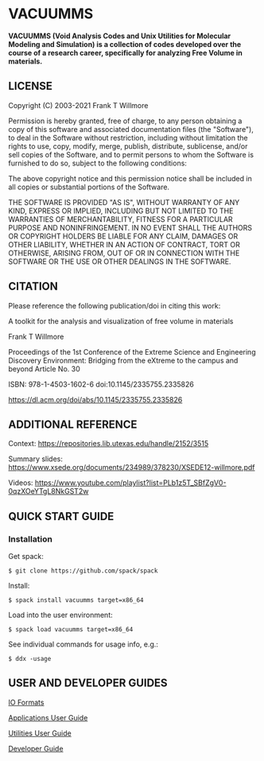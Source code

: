 # VACUUMMS

**VACUUMMS (Void Analysis Codes and Unix Utilities for Molecular Modeling and Simulation) is a collection of codes developed over the course of a research career, specifically for analyzing Free Volume in materials.**

## LICENSE

  Copyright (C) 2003-2021 Frank T Willmore

  Permission is hereby granted, free of charge, to any person obtaining a 
  copy of this software and associated documentation files (the "Software"), 
  to deal in the Software without restriction, including without limitation 
  the rights to use, copy, modify, merge, publish, distribute, sublicense, 
  and/or sell copies of the Software, and to permit persons to whom the 
  Software is furnished to do so, subject to the following conditions:

  The above copyright notice and this permission notice shall be included 
  in all copies or substantial portions of the Software.

  THE SOFTWARE IS PROVIDED "AS IS", WITHOUT WARRANTY OF ANY KIND, EXPRESS 
  OR IMPLIED, INCLUDING BUT NOT LIMITED TO THE WARRANTIES OF MERCHANTABILITY, 
  FITNESS FOR A PARTICULAR PURPOSE AND NONINFRINGEMENT. IN NO EVENT SHALL 
  THE AUTHORS OR COPYRIGHT HOLDERS BE LIABLE FOR ANY CLAIM, DAMAGES OR OTHER 
  LIABILITY, WHETHER IN AN ACTION OF CONTRACT, TORT OR OTHERWISE, ARISING 
  FROM, OUT OF OR IN CONNECTION WITH THE SOFTWARE OR THE USE OR OTHER 
  DEALINGS IN THE SOFTWARE.

## CITATION

  Please reference the following publication/doi in citing this work:

  A toolkit for the analysis and visualization of free volume in materials

  Frank T Willmore

  Proceedings of the 1st Conference of the Extreme Science and Engineering 
    Discovery Environment: Bridging from the eXtreme to the campus and beyond
  Article No. 30 

  ISBN: 978-1-4503-1602-6 doi:10.1145/2335755.2335826

  https://dl.acm.org/doi/abs/10.1145/2335755.2335826

## ADDITIONAL REFERENCE

 Context: https://repositories.lib.utexas.edu/handle/2152/3515

 Summary slides: https://www.xsede.org/documents/234989/378230/XSEDE12-willmore.pdf

 Videos: https://www.youtube.com/playlist?list=PLb1z5T_SBfZgV0-0qzXOeYTgL8NkGST2w

## QUICK START GUIDE

### Installation

Get spack:

`$ git clone https://github.com/spack/spack`

Install:

`$ spack install vacuumms target=x86_64`

Load into the user environment:

`$ spack load vacuumms target=x86_64`

See individual commands for usage info, e.g.:

`$ ddx -usage`

## USER AND DEVELOPER GUIDES

[IO Formats](IO_FORMATS.md)

[Applications User Guide](https://github.com/frankwillmore/VACUUMMS/blob/documentation/APPLICATIONS_USER_GUIDE.md)

[Utilities User Guide](https://github.com/frankwillmore/VACUUMMS/blob/documentation/UTILITIES_USER_GUIDE.md)

[Developer Guide](DEVELOPER_GUIDE.md)

